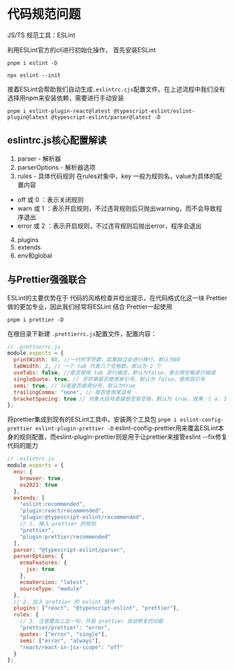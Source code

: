 # 代码规范问题

JS/TS 规范工具：ESLint

利用ESLint官方的cli进行初始化操作， 首先安装ESLint

`pnpm i eslint -D`

`npx eslint --init`

接着ESLint会帮助我们自动生成`.eslintrc.cjs`配置文件。在上述流程中我们没有选择用npm来安装依赖，需要进行手动安装

`pnpm i eslint-plugin-react@latest @typescript-eslint/eslint-plugin@latest @typescript-eslint/parser@latest -D`

## eslintrc.js核心配置解读

1. parser - 解析器
2. parserOptions - 解析器选项
3. rules - 具体代码规则
在rules对象中，key 一般为规则名，value为具体的配置内容
- off 或 0 ：表示关闭规则
- warn 或 1 ：表示开启规则，不过违背规则后只抛出warning，而不会导致程序退出
- error 或 2 ：表示开启规则，不过违背规则后抛出error，程序会退出

4. plugins
5. extends
6. env和global


## 与Prettier强强联合

ESLint的主要优势在于 代码的风格检查并给出提示，在代码格式化这一块 Prettier做的更加专业，因此我们经常将ESLint 结合 Prettier一起使用

`pnpm i prettier -D`


在根目录下新建 `.prettierrc.js`配置文件，配置内容：
```js
// .prettierrc.js
module.exports = {
  printWidth: 80, //一行的字符数，如果超过会进行换行，默认为80
  tabWidth: 2, // 一个 tab 代表几个空格数，默认为 2 个
  useTabs: false, //是否使用 tab 进行缩进，默认为false，表示用空格进行缩减
  singleQuote: true, // 字符串是否使用单引号，默认为 false，使用双引号
  semi: true, // 行尾是否使用分号，默认为true
  trailingComma: "none", // 是否使用尾逗号
  bracketSpacing: true // 对象大括号直接是否有空格，默认为 true，效果：{ a: 1 }
};
```

将prettier集成到现有的ESLint工具中。安装两个工具包
`pnpm i eslint-config-prettier eslint-plugin-prettier -D`
eslint-config-prettier用来覆盖ESLint本身的规则配置，而eslint-plugin-prettier则是用于让prettier来接管eslint --fix修复代码的能力

```js
// .eslintrc.js
module.exports = {
  env: {
    browser: true,
    es2021: true
  },
  extends: [
    "eslint:recommended",
    "plugin:react/recommended",
    "plugin:@typescript-eslint/recommended",
    // 1. 接入 prettier 的规则
    "prettier",
    "plugin:prettier/recommended"
  ],
  parser: "@typescript-eslint/parser",
  parserOptions: {
    ecmaFeatures: {
      jsx: true
    },
    ecmaVersion: "latest",
    sourceType: "module"
  },
  // 2. 加入 prettier 的 eslint 插件
  plugins: ["react", "@typescript-eslint", "prettier"],
  rules: {
    // 3. 注意要加上这一句，开启 prettier 自动修复的功能
    "prettier/prettier": "error",
    quotes: ["error", "single"],
    semi: ["error", "always"],
    "react/react-in-jsx-scope": "off"
  }
};
```
